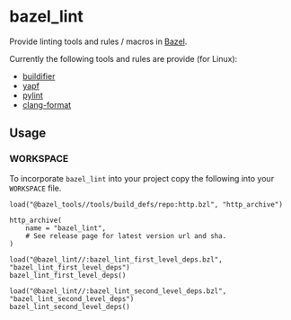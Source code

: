 # bazel_lint

Provide linting tools and rules / macros in [Bazel](https://bazel.build/).

Currently the following tools and rules are provide (for Linux):
* [buildifier](https://github.com/bazelbuild/buildtools/tree/master/buildifier)
* [yapf](https://github.com/google/yapf)
* [pylint](https://pylint.pycqa.org/en/latest/)
* [clang-format](https://clang.llvm.org/docs/ClangFormat.html)

## Usage

### WORKSPACE

To incorporate `bazel_lint` into your project copy the following into your `WORKSPACE` file.

```Starlark
load("@bazel_tools//tools/build_defs/repo:http.bzl", "http_archive")

http_archive(
    name = "bazel_lint",
    # See release page for latest version url and sha.
)

load("@bazel_lint//:bazel_lint_first_level_deps.bzl", "bazel_lint_first_level_deps")
bazel_lint_first_level_deps()

load("@bazel_lint//:bazel_lint_second_level_deps.bzl", "bazel_lint_second_level_deps")
bazel_lint_second_level_deps()
```
